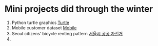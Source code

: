 # Mini projects did through the winter
1. Python turtle graphics
[Turtle](https://github.com/jingngo/beginner/blob/main/turtle.ipynb)
2. Mobile customer dataset
[Mobile](https://github.com/jingngo/beginner/tree/main/mobile%20EDA)
4. Seoul citizens' bicycle renting pattern
[서울시 공공 자전거]()
5.  
